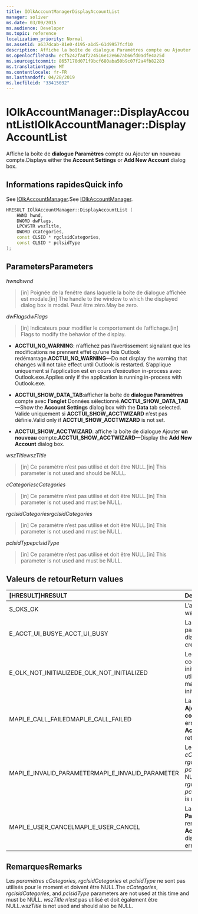 ```yaml
---
title: IOlkAccountManagerDisplayAccountList
manager: soliver
ms.date: 03/09/2015
ms.audience: Developer
ms.topic: reference
localization_priority: Normal
ms.assetid: a637dcab-81e0-4195-a1d5-61d9957fcf10
description: Affiche la boîte de dialogue Paramètres compte ou Ajouter un nouveau compte.
ms.openlocfilehash: ecf5242fa4f224516e12e667ab66fd0adfe4a25d
ms.sourcegitcommit: 8657170d071f9bcf680aba50b9c07f2a4fb82283
ms.translationtype: MT
ms.contentlocale: fr-FR
ms.lasthandoff: 04/28/2019
ms.locfileid: "33415032"
---
```

# <a name="iolkaccountmanagerdisplayaccountlist"></a><span data-ttu-id="e8321-103">IOlkAccountManager::DisplayAccountList</span><span class="sxs-lookup"><span data-stu-id="e8321-103">IOlkAccountManager::DisplayAccountList</span></span>

<span data-ttu-id="e8321-104">Affiche la boîte de **dialogue Paramètres** compte ou Ajouter **un** nouveau compte.</span><span class="sxs-lookup"><span data-stu-id="e8321-104">Displays either the **Account Settings** or **Add New Account** dialog box.</span></span> 
  
## <a name="quick-info"></a><span data-ttu-id="e8321-105">Informations rapides</span><span class="sxs-lookup"><span data-stu-id="e8321-105">Quick info</span></span>

<span data-ttu-id="e8321-106">See [IOlkAccountManager](iolkaccountmanager.md).</span><span class="sxs-lookup"><span data-stu-id="e8321-106">See [IOlkAccountManager](iolkaccountmanager.md).</span></span>
  
```cpp
HRESULT IOlkAccountManager::DisplayAccountList ( 
    HWND hwnd,
    DWORD dwFlags,
    LPCWSTR wszTitle,
    DWORD cCategories,
    const CLSID * rgclsidCategories,
    const CLSID * pclsidType
);

```

## <a name="parameters"></a><span data-ttu-id="e8321-107">Parameters</span><span class="sxs-lookup"><span data-stu-id="e8321-107">Parameters</span></span>

<span data-ttu-id="e8321-108">_hwnd_</span><span class="sxs-lookup"><span data-stu-id="e8321-108">_hwnd_</span></span>
  
> <span data-ttu-id="e8321-109">[in] Poignée de la fenêtre dans laquelle la boîte de dialogue affichée est modale.</span><span class="sxs-lookup"><span data-stu-id="e8321-109">[in] The handle to the window to which the displayed dialog box is modal.</span></span> <span data-ttu-id="e8321-110">Peut être zéro.</span><span class="sxs-lookup"><span data-stu-id="e8321-110">May be zero.</span></span>
    
<span data-ttu-id="e8321-111">_dwFlags_</span><span class="sxs-lookup"><span data-stu-id="e8321-111">_dwFlags_</span></span>
  
> <span data-ttu-id="e8321-112">[in] Indicateurs pour modifier le comportement de l’affichage.</span><span class="sxs-lookup"><span data-stu-id="e8321-112">[in] Flags to modify the behavior of the display.</span></span> 
    
   - <span data-ttu-id="e8321-113">**ACCTUI_NO_WARNING**: n’affichez pas l’avertissement signalant que les modifications ne prennent effet qu’une fois Outlook redémarrage.</span><span class="sxs-lookup"><span data-stu-id="e8321-113">**ACCTUI_NO_WARNING**—Do not display the warning that changes will not take effect until Outlook is restarted.</span></span> <span data-ttu-id="e8321-114">S’applique uniquement si l’application est en cours d’exécution in-process avec Outlook.exe.</span><span class="sxs-lookup"><span data-stu-id="e8321-114">Applies only if the application is running in-process with Outlook.exe.</span></span>
    
   - <span data-ttu-id="e8321-115">**ACCTUI_SHOW_DATA_TAB**:afficher la boîte de **dialogue Paramètres** compte avec **l’onglet** Données sélectionné.</span><span class="sxs-lookup"><span data-stu-id="e8321-115">**ACCTUI_SHOW_DATA_TAB**—Show the **Account Settings** dialog box with the **Data** tab selected.</span></span> <span data-ttu-id="e8321-116">Valide uniquement si **ACCTUI_SHOW_ACCTWIZARD** n’est pas définie.</span><span class="sxs-lookup"><span data-stu-id="e8321-116">Valid only if **ACCTUI_SHOW_ACCTWIZARD** is not set.</span></span> 
    
   - <span data-ttu-id="e8321-117">**ACCTUI_SHOW_ACCTWIZARD**: affiche la boîte de dialogue Ajouter **un nouveau** compte.</span><span class="sxs-lookup"><span data-stu-id="e8321-117">**ACCTUI_SHOW_ACCTWIZARD**—Display the **Add New Account** dialog box.</span></span> 
    
<span data-ttu-id="e8321-118">_wszTitle_</span><span class="sxs-lookup"><span data-stu-id="e8321-118">_wszTitle_</span></span>
  
> <span data-ttu-id="e8321-119">[in] Ce paramètre n’est pas utilisé et doit être NULL.</span><span class="sxs-lookup"><span data-stu-id="e8321-119">[in] This parameter is not used and should be NULL.</span></span>
    
<span data-ttu-id="e8321-120">_cCategories_</span><span class="sxs-lookup"><span data-stu-id="e8321-120">_cCategories_</span></span>
  
> <span data-ttu-id="e8321-121">[in] Ce paramètre n’est pas utilisé et doit être NULL.</span><span class="sxs-lookup"><span data-stu-id="e8321-121">[in] This parameter is not used and must be NULL.</span></span> 
    
<span data-ttu-id="e8321-122">_rgclsidCategories_</span><span class="sxs-lookup"><span data-stu-id="e8321-122">_rgclsidCategories_</span></span>
  
> <span data-ttu-id="e8321-123">[in] Ce paramètre n’est pas utilisé et doit être NULL.</span><span class="sxs-lookup"><span data-stu-id="e8321-123">[in] This parameter is not used and must be NULL.</span></span>
    
<span data-ttu-id="e8321-124">_pclsidType_</span><span class="sxs-lookup"><span data-stu-id="e8321-124">_pclsidType_</span></span>
  
> <span data-ttu-id="e8321-125">[in] Ce paramètre n’est pas utilisé et doit être NULL.</span><span class="sxs-lookup"><span data-stu-id="e8321-125">[in] This parameter is not used and must be NULL.</span></span>
    
## <a name="return-values"></a><span data-ttu-id="e8321-126">Valeurs de retour</span><span class="sxs-lookup"><span data-stu-id="e8321-126">Return values</span></span>

|<span data-ttu-id="e8321-127">**[HRESULT]**</span><span class="sxs-lookup"><span data-stu-id="e8321-127">**HRESULT**</span></span>|<span data-ttu-id="e8321-128">**Description**</span><span class="sxs-lookup"><span data-stu-id="e8321-128">**Description**</span></span>|
|:-----|:-----|
|<span data-ttu-id="e8321-129">S_OK</span><span class="sxs-lookup"><span data-stu-id="e8321-129">S_OK</span></span>  <br/> |<span data-ttu-id="e8321-130">L’appel a réussi.</span><span class="sxs-lookup"><span data-stu-id="e8321-130">The call was successful.</span></span>  <br/> |
|<span data-ttu-id="e8321-131">E_ACCT_UI_BUSY</span><span class="sxs-lookup"><span data-stu-id="e8321-131">E_ACCT_UI_BUSY</span></span>  <br/> |<span data-ttu-id="e8321-132">La boîte de dialogue n’a pas pu être créée.</span><span class="sxs-lookup"><span data-stu-id="e8321-132">The dialog box could not be created.</span></span>  <br/> |
|<span data-ttu-id="e8321-133">E_OLK_NOT_INITIALIZED</span><span class="sxs-lookup"><span data-stu-id="e8321-133">E_OLK_NOT_INITIALIZED</span></span>  <br/> |<span data-ttu-id="e8321-134">Le Gestionnaire de comptes n'a pas été initialisé pour une utilisation.</span><span class="sxs-lookup"><span data-stu-id="e8321-134">The account manager has not been initialized for use.</span></span>  <br/> |
|<span data-ttu-id="e8321-135">MAPI_E_CALL_FAILED</span><span class="sxs-lookup"><span data-stu-id="e8321-135">MAPI_E_CALL_FAILED</span></span>  <br/> |<span data-ttu-id="e8321-136">La **boîte de dialogue Ajouter un nouveau compte** a renvoyé une erreur.</span><span class="sxs-lookup"><span data-stu-id="e8321-136">The **Add New Account** dialog box returned an error.</span></span>  <br/> |
|<span data-ttu-id="e8321-137">MAPI_E_INVALID_PARAMETER</span><span class="sxs-lookup"><span data-stu-id="e8321-137">MAPI_E_INVALID_PARAMETER</span></span>  <br/> |<span data-ttu-id="e8321-138">Le  _paramètre cCategories_,  _rgclsidCategories_ ou  _pclsidType_ est non NULL.</span><span class="sxs-lookup"><span data-stu-id="e8321-138">The  _cCategories_,  _rgclsidCategories_, or  _pclsidType_ parameter is non-NULL.</span></span>  <br/> |
|<span data-ttu-id="e8321-139">MAPI_E_USER_CANCEL</span><span class="sxs-lookup"><span data-stu-id="e8321-139">MAPI_E_USER_CANCEL</span></span>  <br/> |<span data-ttu-id="e8321-140">La **boîte de dialogue Paramètres** compte a renvoyé une erreur.</span><span class="sxs-lookup"><span data-stu-id="e8321-140">The **Account Settings** dialog box returned an error.</span></span>  <br/> |
   
## <a name="remarks"></a><span data-ttu-id="e8321-141">Remarques</span><span class="sxs-lookup"><span data-stu-id="e8321-141">Remarks</span></span>

<span data-ttu-id="e8321-142">Les  _paramètres cCategories,_  _rgclsidCategories_ et  _pclsidType_ ne sont pas utilisés pour le moment et doivent être NULL.</span><span class="sxs-lookup"><span data-stu-id="e8321-142">The  _cCategories_,  _rgclsidCategories_, and  _pclsidType_ parameters are not used at this time and must be NULL.</span></span>  <span data-ttu-id="e8321-143">_wszTitle n’est_ pas utilisé et doit également être NULL.</span><span class="sxs-lookup"><span data-stu-id="e8321-143">_wszTitle_ is not used and should also be NULL.</span></span> 
  

